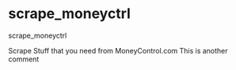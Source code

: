 # scrape_moneyctrl
scrape_moneyctrl

Scrape Stuff that you need from MoneyControl.com
This is another comment
